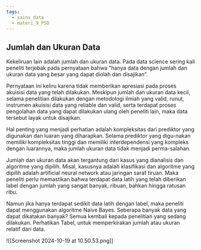 ```yaml
---
tags:
  - sains_data
  - materi_9_PSD
---
```

## Jumlah dan Ukuran Data

Kekeliruan lain adalah jumlah dan ukuran data. Pada data science sering kali peneliti terjebak pada pernyataan bahwa "hanya data dengan jumlah dan ukuran data yang besar yang dapat diolah dan disajikan".

Pernyataan ini keliru karena tidak memberikan apresiasi pada proses akuisisi data yang telah dilakukan. Meskipun jumlah dan ukuran data kecil, selama penelitian dilakukan dengan metodologi ilmiah yang valid, runut, instrumen akuisisi data yang reliable dan valid, serta terdapat proses pengolahan data yang dapat dilakukan ulang oleh peneliti lain, maka data tersebut layak untuk disajikan.

Hal penting yang menjadi perhatian adalah kompleksitas dari prediktor yang digunakan dan luaran yang diharapkan. Selama prediktor yang digu-nakan memiliki kompleksitas tinggi dan memiliki interdependensi yang kompleks dengan luarannya, maka jumlah ukuran data tidak menjadi perma-salahan.

Jumlah dan ukuran data akan tergantung dari kasus yang dianalisis dan algoritme yang dipilih. Misal, kasusnya adalah klasifikasi dan algoritme yang dipilih adalah artificial neural network atau jaringan saraf tiruan. Maka peneliti perlu memastikan bahwa terdapat data latih yang telah diberikan label dengan jumlah yang sangat banyak, ribuan, bahkan hingga ratusan ribu. 

Namun jika hanya terdapat sedikit data latih dengan label, maka peneliti dapat menggunakan algoritme Naive Bayes. Seberapa banyak data yang dapat dikatakan banyak? Semua kembali kepada penelitian yang sedang dilakukan. Perhatikan Tabel, untuk memperkirakan jumlah atau ukuran relatif dari data.

![[Screenshot 2024-10-19 at 10.50.53.png]]

